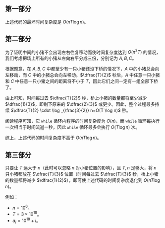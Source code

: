 ## 第一部分

上述代码的最坏时间复杂度是 $O(nT \log n)$。

## 第二部分

为了证明中间的小猪不会出现左右往复移动而使时间复杂度达到 $O(n^2T)$ 的情况，我们考虑把场上所有的小猪从左向右平分成三份，分别记为 $A,B,C$。

根据题意，在 $A,B,C$ 中都至少有一只小猪还没下桥的情况下，$A$ 中的小猪总会向左移动，而 $C$ 中的小猪总会向左移动。$\dfrac{T}{2}$ 秒后，$A$ 中任意一只小猪和 $C$ 中任意一只小猪之间的距离将不小于 $T$，因此它们之间一定有一组全部下桥了。

由上可知，时间每过去 $\dfrac{T}{2}$ 秒，桥上小猪的数量都将至少减少 $\dfrac{1}{3}$，即剩下原来的 $\dfrac{2}{3}$ 或更少。因此，整个过程最多持续 $\dfrac{T}{2} \cdot \log _{\frac{3}{2}} n=O(T \log n)$ 秒。

阅读程序可知，它 `while` 循环内程序的时间复杂度为 $O(n)$，而 `while` 循环每执行一次相当于时间流逝一秒，因此 `while` 循环最多会执行 $O(T \log n)$ 次。

综上，上述代码的时间复杂度不高于 $O(nT \log n)$。

## 第三部分

只要让 $T$ 远大于 $n$（此时可以忽略 $n$ 对小猪位置的影响），且 $T,n$ 足够大，将 $n$ 只小猪都放在 $\dfrac{T}{3}$ 位置（时间每过去 $\dfrac{T}{3}$ 秒，桥上小猪的数量都将减少 $\dfrac{1}{2}$），即可使上述代码的时间复杂度退化到 $O(nT \log n)$。

例如：

- $n=10^6$。
- $T=3 \times 10^{18}$。
- $a_i=10^{18}+i$。

